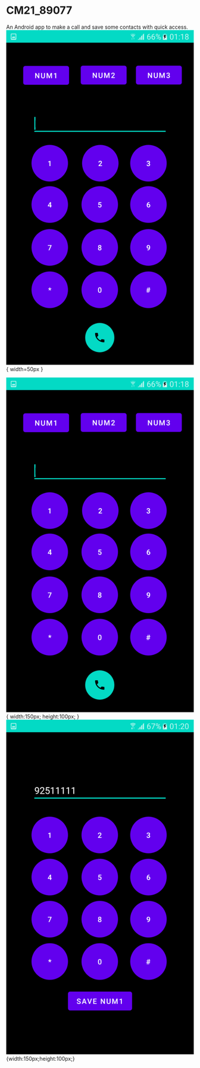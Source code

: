 # CM21_89077


An Android app to make a call and save some contacts with quick access. <br /> 
![my caption](MakeaCall/img/img1.png){ width=50px }

![alt text](MakeaCall/img/img1.png "screen1.png"){
   width:150px;
   height:100px;
} 
![alt text](MakeaCall/img/img2.png "screen2.png"){width:150px;height:100px;}


